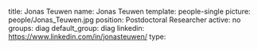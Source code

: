 title: Jonas Teuwen
name: Jonas Teuwen
template: people-single
picture: people/Jonas_Teuwen.jpg
position: Postdoctoral Researcher
active: no
groups: diag
default_group: diag
linkedin: https://www.linkedin.com/in/jonasteuwen/
type: